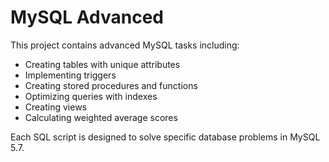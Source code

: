 # MySQL Advanced

This project contains advanced MySQL tasks including:

- Creating tables with unique attributes
- Implementing triggers
- Creating stored procedures and functions
- Optimizing queries with indexes
- Creating views
- Calculating weighted average scores

Each SQL script is designed to solve specific database problems in MySQL 5.7.
